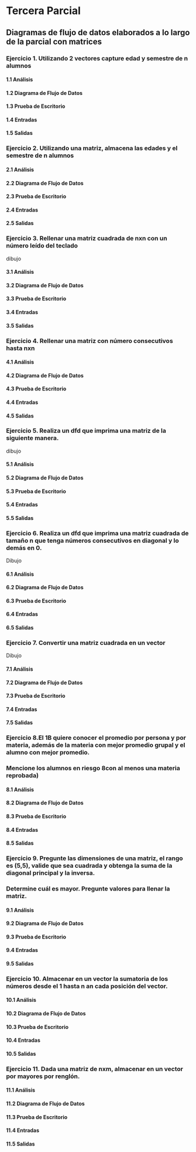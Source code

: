 # Tercera Parcial
## Diagramas de flujo de datos elaborados a lo largo de la parcial con matrices
### Ejercicio 1. Utilizando 2 vectores capture edad y semestre de n alumnos
#### 1.1 Análisis

#### 1.2 Diagrama de Flujo de Datos

#### 1.3 Prueba de Escritorio

#### 1.4 Entradas

#### 1.5 Salidas

### Ejercicio 2. Utilizando una matriz, almacena las edades y el semestre de n alumnos
#### 2.1 Análisis

#### 2.2 Diagrama de Flujo de Datos

#### 2.3 Prueba de Escritorio

#### 2.4 Entradas

#### 2.5 Salidas

### Ejercicio 3. Rellenar una matriz cuadrada de nxn con un número leído del teclado
dibujo
#### 3.1 Análisis

#### 3.2 Diagrama de Flujo de Datos

#### 3.3 Prueba de Escritorio

#### 3.4 Entradas

#### 3.5 Salidas

### Ejercicio 4. Rellenar una matriz con número consecutivos hasta nxn
#### 4.1 Análisis

#### 4.2 Diagrama de Flujo de Datos

#### 4.3 Prueba de Escritorio

#### 4.4 Entradas

#### 4.5 Salidas

### Ejercicio 5. Realiza un dfd que imprima una matriz de la siguiente manera.
dibujo
#### 5.1 Análisis

#### 5.2 Diagrama de Flujo de Datos

#### 5.3 Prueba de Escritorio

#### 5.4 Entradas

#### 5.5 Salidas

### Ejercicio 6. Realiza un dfd que imprima una matriz cuadrada de tamaño n que tenga números consecutivos en diagonal y lo demás en 0.
Dibujo
#### 6.1 Análisis

#### 6.2 Diagrama de Flujo de Datos

#### 6.3 Prueba de Escritorio

#### 6.4 Entradas

#### 6.5 Salidas

### Ejercicio 7. Convertir una matriz cuadrada en un vector
Dibujo
#### 7.1 Análisis

#### 7.2 Diagrama de Flujo de Datos

#### 7.3 Prueba de Escritorio

#### 7.4 Entradas

#### 7.5 Salidas

### Ejercicio 8.El 1B quiere conocer el promedio por persona y por materia, además de la materia con mejor promedio grupal y el alumno con mejor promedio. 
### Mencione los alumnos en riesgo 8con al menos una materia reprobada)
#### 8.1 Análisis

#### 8.2 Diagrama de Flujo de Datos

#### 8.3 Prueba de Escritorio

#### 8.4 Entradas

#### 8.5 Salidas

### Ejercicio 9. Pregunte las dimensiones de una matriz, el rango es (5,5), valide que sea cuadrada y obtenga la suma de la diagonal principal y la inversa.
### Determine cuál es mayor. Pregunte valores para llenar la matriz.
#### 9.1 Análisis

#### 9.2 Diagrama de Flujo de Datos

#### 9.3 Prueba de Escritorio

#### 9.4 Entradas

#### 9.5 Salidas

### Ejercicio 10. Almacenar en un vector la sumatoria de los números desde el 1 hasta n an cada posición del vector.
#### 10.1 Análisis

#### 10.2 Diagrama de Flujo de Datos

#### 10.3 Prueba de Escritorio

#### 10.4 Entradas

#### 10.5 Salidas

### Ejercicio 11. Dada una matriz de nxm, almacenar en un vector por mayores por renglón.
#### 11.1 Análisis

#### 11.2 Diagrama de Flujo de Datos

#### 11.3 Prueba de Escritorio

#### 11.4 Entradas

#### 11.5 Salidas
